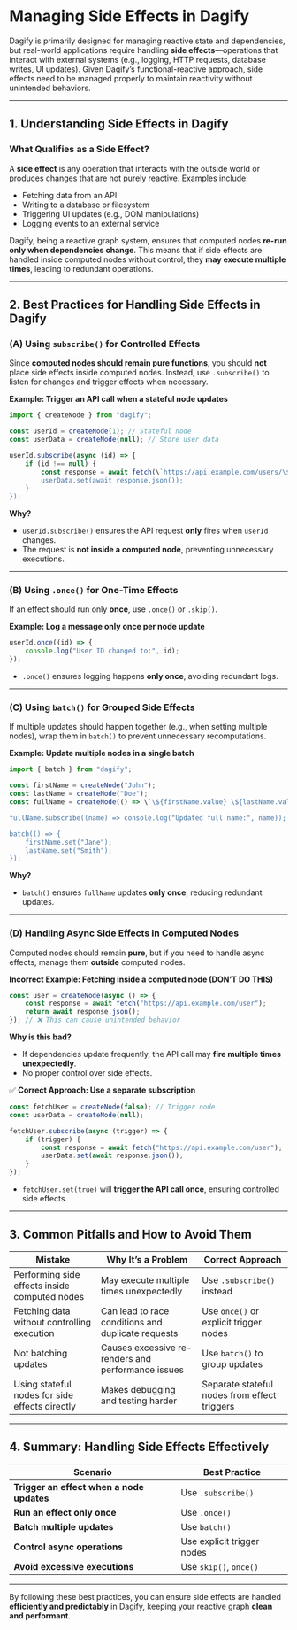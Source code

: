 # **Managing Side Effects in Dagify**

Dagify is primarily designed for managing reactive state and dependencies, but real-world applications require handling **side effects**—operations that interact with external systems (e.g., logging, HTTP requests, database writes, UI updates). Given Dagify’s functional-reactive approach, side effects need to be managed properly to maintain reactivity without unintended behaviors.

---

## **1. Understanding Side Effects in Dagify**
### **What Qualifies as a Side Effect?**
A **side effect** is any operation that interacts with the outside world or produces changes that are not purely reactive. Examples include:
- Fetching data from an API
- Writing to a database or filesystem
- Triggering UI updates (e.g., DOM manipulations)
- Logging events to an external service

Dagify, being a reactive graph system, ensures that computed nodes **re-run only when dependencies change**. This means that if side effects are handled inside computed nodes without control, they **may execute multiple times**, leading to redundant operations.

---

## **2. Best Practices for Handling Side Effects in Dagify**
### **(A) Using `subscribe()` for Controlled Effects**
Since **computed nodes should remain pure functions**, you should **not** place side effects inside computed nodes. Instead, use `.subscribe()` to listen for changes and trigger effects when necessary.

**Example: Trigger an API call when a stateful node updates**
```javascript
import { createNode } from "dagify";

const userId = createNode(1); // Stateful node
const userData = createNode(null); // Store user data

userId.subscribe(async (id) => {
    if (id !== null) {
        const response = await fetch(\`https://api.example.com/users/\${id}\`);
        userData.set(await response.json());
    }
});
```
**Why?**
- `userId.subscribe()` ensures the API request **only** fires when `userId` changes.
- The request is **not inside a computed node**, preventing unnecessary executions.

---

### **(B) Using `.once()` for One-Time Effects**
If an effect should run only **once**, use `.once()` or `.skip()`. 

**Example: Log a message only once per node update**
```javascript
userId.once((id) => {
    console.log("User ID changed to:", id);
});
```
- `.once()` ensures logging happens **only once**, avoiding redundant logs.

---

### **(C) Using `batch()` for Grouped Side Effects**
If multiple updates should happen together (e.g., when setting multiple nodes), wrap them in `batch()` to prevent unnecessary recomputations.

**Example: Update multiple nodes in a single batch**
```javascript
import { batch } from "dagify";

const firstName = createNode("John");
const lastName = createNode("Doe");
const fullName = createNode(() => \`\${firstName.value} \${lastName.value}\`, [firstName, lastName]);

fullName.subscribe((name) => console.log("Updated full name:", name));

batch(() => {
    firstName.set("Jane");
    lastName.set("Smith");
});
```
**Why?**
- `batch()` ensures `fullName` updates **only once**, reducing redundant updates.

---

### **(D) Handling Async Side Effects in Computed Nodes**
Computed nodes should remain **pure**, but if you need to handle async effects, manage them **outside** computed nodes.

**Incorrect Example: Fetching inside a computed node (DON’T DO THIS)**
```javascript
const user = createNode(async () => {
    const response = await fetch("https://api.example.com/user");
    return await response.json();
}); // ❌ This can cause unintended behavior
```
**Why is this bad?**
- If dependencies update frequently, the API call may **fire multiple times unexpectedly**.
- No proper control over side effects.

✅ **Correct Approach: Use a separate subscription**
```javascript
const fetchUser = createNode(false); // Trigger node
const userData = createNode(null);

fetchUser.subscribe(async (trigger) => {
    if (trigger) {
        const response = await fetch("https://api.example.com/user");
        userData.set(await response.json());
    }
});
```
- `fetchUser.set(true)` will **trigger the API call once**, ensuring controlled side effects.

---

## **3. Common Pitfalls and How to Avoid Them**
| Mistake | Why It’s a Problem | Correct Approach |
|---------|-------------------|-----------------|
| Performing side effects inside computed nodes | May execute multiple times unexpectedly | Use `.subscribe()` instead |
| Fetching data without controlling execution | Can lead to race conditions and duplicate requests | Use `once()` or explicit trigger nodes |
| Not batching updates | Causes excessive re-renders and performance issues | Use `batch()` to group updates |
| Using stateful nodes for side effects directly | Makes debugging and testing harder | Separate stateful nodes from effect triggers |

---

## **4. Summary: Handling Side Effects Effectively**
| Scenario | Best Practice |
|----------|--------------|
| **Trigger an effect when a node updates** | Use `.subscribe()` |
| **Run an effect only once** | Use `.once()` |
| **Batch multiple updates** | Use `batch()` |
| **Control async operations** | Use explicit trigger nodes |
| **Avoid excessive executions** | Use `skip()`, `once()` |

---

By following these best practices, you can ensure side effects are handled **efficiently and predictably** in Dagify, keeping your reactive graph **clean and performant**.
